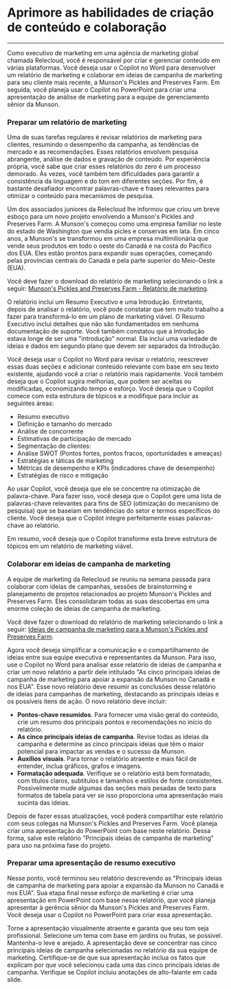 # Aprimore as habilidades de criação de conteúdo e colaboração
---
Como executivo de marketing em uma agência de marketing global chamada Relecloud, você é responsável por criar e gerenciar conteúdo em várias plataformas. Você deseja usar o Copilot no Word para desenvolver um relatório de marketing e colaborar em ideias de campanha de marketing para seu cliente mais recente, a Munson's Pickles and Preserves Farm. Em seguida, você planeja usar o Copilot no PowerPoint para criar uma apresentação de análise de marketing para a equipe de gerenciamento sênior da Munson.

### Preparar um relatório de marketing

Uma de suas tarefas regulares é revisar relatórios de marketing para clientes, resumindo o desempenho da campanha, as tendências de mercado e as recomendações. Esses relatórios envolvem pesquisa abrangente, análise de dados e gravação de conteúdo. Por experiência própria, você sabe que criar esses relatórios do zero é um processo demorado. Às vezes, você também tem dificuldades para garantir a consistência da linguagem e do tom em diferentes seções. Por fim, é bastante desafiador encontrar palavras-chave e frases relevantes para otimizar o conteúdo para mecanismos de pesquisa.

Um dos associados juniores da Relecloud lhe informou que criou um breve esboço para um novo projeto envolvendo a Munson's Pickles and Preserves Farm. A Munson's começou como uma empresa familiar no leste do estado de Washington que vendia picles e conservas em lata. Em cinco anos, a Munson's se transformou em uma empresa multimilionária que vende seus produtos em todo o oeste do Canadá e na costa do Pacífico dos EUA. Eles estão prontos para expandir suas operações, começando pelas províncias centrais do Canadá e pela parte superior do Meio-Oeste (EUA).

Você deve fazer o download do relatório de marketing selecionando o link a seguir: [Munson's Pickles and Preserves Farm - Relatório de marketing](https://edxinteractivepage.blob.core.windows.net/ms-4004/Marketing%20Report%20for%20Munson%27s%20Pickles%20and%20Preserves%20Farm.docx).

O relatório inclui um Resumo Executivo e uma Introdução. Entretanto, depois de analisar o relatório, você pode constatar que tem muito trabalho a fazer para transformá-lo em um plano de marketing viável. O Resumo Executivo inclui detalhes que não são fundamentados em nenhuma documentação de suporte. Você também constatou que a Introdução estava longe de ser uma "introdução" normal. Ela inclui uma variedade de ideias e dados em segundo plano que devem ser separados da Introdução.

Você deseja usar o Copilot no Word para revisar o relatório, reescrever essas duas seções e adicionar conteúdo relevante com base em seu texto existente, ajudando você a criar o relatório mais rapidamente. Você também deseja que o Copilot sugira melhorias, que podem ser aceitas ou modificadas, economizando tempo e esforço. Você deseja que o Copilot comece com esta estrutura de tópicos e a modifique para incluir as seguintes áreas:

 -  Resumo executivo
 -  Definição e tamanho do mercado
 -  Análise de concorrente
 -  Estimativas de participação de mercado
 -  Segmentação de clientes:
 -  Análise SWOT (Pontos fortes, pontos fracos, oportunidades e ameaças)
 -  Estratégias e táticas de marketing
 -  Métricas de desempenho e KPIs (indicadores chave de desempenho)
 -  Estratégias de risco e mitigação

Ao usar Copilot, você deseja que ele se concentre na otimização de palavra-chave. Para fazer isso, você deseja que o Copilot gere uma lista de palavras-chave relevantes para fins de SEO (otimização do mecanismo de pesquisa) que se baseiam em tendências do setor e termos específicos do cliente. Você deseja que o Copilot integre perfeitamente essas palavras-chave ao relatório.

Em resumo, você deseja que o Copilot transforme esta breve estrutura de tópicos em um relatório de marketing viável.

### Colaborar em ideias de campanha de marketing

A equipe de marketing da Relecloud se reuniu na semana passada para colaborar com ideias de campanhas, sessões de brainstorming e planejamento de projetos relacionados ao projeto Munson's Pickles and Preserves Farm. Eles consolidaram todas as suas descobertas em uma enorme coleção de ideias de campanha de marketing.

Você deve fazer o download do relatório de marketing selecionando o link a seguir: [Ideias de campanha de marketing para a Munson's Pickles and Preserves Farm](https://edxinteractivepage.blob.core.windows.net/ms-4004/Marketing%20Campaign%20Ideas%20for%20Munson%27s%20Pickles%20and%20Preserves%20Farm.docx).

Agora você deseja simplificar a comunicação e o compartilhamento de ideias entre sua equipe executiva e representantes da Munson. Para isso, use o Copilot no Word para analisar esse relatório de ideias de campanha e criar um novo relatório a partir dele intitulado "As cinco principais ideias de campanha de marketing para apoiar a expansão da Munson no Canadá e nos EUA". Esse novo relatório deve resumir as conclusões desse relatório de ideias para campanhas de marketing, destacando as principais ideias e os possíveis itens de ação. O novo relatório deve incluir:

 -  **Pontos-chave resumidos**. Para fornecer uma visão geral do conteúdo, crie um resumo dos principais pontos e recomendações no início do relatório.
 -  **As cinco principais ideias de campanha**. Revise todas as ideias da campanha e determine as cinco principais ideias que têm o maior potencial para impactar as vendas e o sucesso da Munson.
 -  **Auxílios visuais**. Para tornar o relatório atraente e mais fácil de entender, inclua gráficos, grafos e imagens.
 -  **Formatação adequada**. Verifique se o relatório está bem formatado, com títulos claros, subtítulos e tamanhos e estilos de fonte consistentes. Possivelmente mude algumas das seções mais pesadas de texto para formatos de tabela para ver se isso proporciona uma apresentação mais sucinta das ideias.

Depois de fazer essas atualizações, você poderá compartilhar este relatório com seus colegas na Munson's Pickles and Preserves Farm. Você planeja criar uma apresentação do PowerPoint com base neste relatório. Dessa forma, salve este relatório "Principais ideias de campanha de marketing" para uso na próxima fase do projeto.

### Preparar uma apresentação de resumo executivo

Nesse ponto, você terminou seu relatório descrevendo as "Principais ideias de campanha de marketing para apoiar a expansão da Munson no Canadá e nos EUA". Sua etapa final nesse esforço de marketing é criar uma apresentação em PowerPoint com base nesse relatório, que você planeja apresentar à gerência sênior da Munson's Pickles and Preserves Farm. Você deseja usar o Copilot no PowerPoint para criar essa apresentação.

Torne a apresentação visualmente atraente e garanta que seu tom seja profissional. Selecione um tema com base em jardins ou frutas, se possível. Mantenha-o leve e arejado. A apresentação deve se concentrar nas cinco principais ideias de campanha selecionadas no relatório da sua equipe de marketing. Certifique-se de que sua apresentação inclua os fatos que explicam por que você selecionou cada uma das cinco principais ideias de campanha. Verifique se Copilot incluiu anotações de alto-falante em cada slide.
